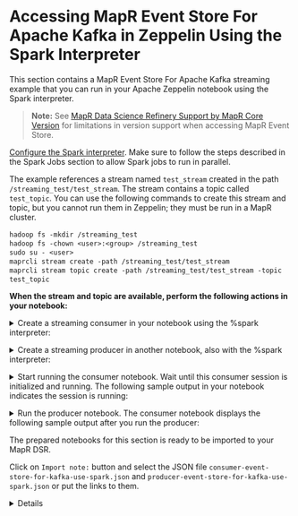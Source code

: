 # Accessing MapR Event Store For Apache Kafka in Zeppelin Using the Spark Interpreter

This section contains a MapR Event Store For Apache Kafka streaming example that you can run in your Apache Zeppelin notebook using the Spark interpreter. 

> **Note:** See [MapR Data Science Refinery Support by MapR Core Version](https://mapr.com/docs/61/DataScienceRefinery/DSRSupportByCoreVersion.html) for limitations in version support when accessing MapR Event Store.

[Configure the Spark interpreter](https://mapr.com/docs/61/Zeppelin/ConfigureSparkInterpreter.html#task_t1d_4yj_qbb). Make sure to follow the steps described in the Spark Jobs section to allow Spark jobs to run in parallel.

The example references a stream named `test_stream` created in the path `/streaming_test/test_stream`. The stream contains a topic called `test_topic`. You can use the following commands to create this stream and topic, but you cannot run them in Zeppelin; they must be run in a MapR cluster.

```
hadoop fs -mkdir /streaming_test
hadoop fs -chown <user>:<group> /streaming_test
sudo su - <user>
maprcli stream create -path /streaming_test/test_stream
maprcli stream topic create -path /streaming_test/test_stream -topic test_topic
```

**When the stream and topic are available, perform the following actions in your notebook:**

<details> 
  <summary>Create a streaming consumer in your notebook using the %spark interpreter:</summary>

```
import org.apache.kafka.clients.consumer.ConsumerConfig

import org.apache.spark.SparkConf
import org.apache.spark.streaming.{Seconds, StreamingContext}
import org.apache.spark.streaming.kafka09.{ConsumerStrategies, KafkaUtils, LocationStrategies}        

val ssc = new StreamingContext(sc, Seconds(1))

val topicsSet = Set("/streaming_test/test_stream:test_topic")
val kafkaParams = Map[String, String](
  ConsumerConfig.BOOTSTRAP_SERVERS_CONFIG -> "localhost:9092",
  ConsumerConfig.GROUP_ID_CONFIG -> "none",
  ConsumerConfig.KEY_DESERIALIZER_CLASS_CONFIG ->
    "org.apache.kafka.common.serialization.StringDeserializer",
  ConsumerConfig.VALUE_DESERIALIZER_CLASS_CONFIG ->
    "org.apache.kafka.common.serialization.StringDeserializer",
  ConsumerConfig.AUTO_OFFSET_RESET_CONFIG -> "latest",
  ConsumerConfig.ENABLE_AUTO_COMMIT_CONFIG -> "false"
)

val consumerStrategy =
      ConsumerStrategies.Subscribe[String, String](topicsSet, kafkaParams)
val messages = KafkaUtils.createDirectStream[String, String](
      ssc,
      LocationStrategies.PreferConsistent,
      consumerStrategy)

val lines = messages.map(_.value())
val words = lines.flatMap(_.split(" "))
val wordCounts = words.map(x => (x, 1L)).reduceByKey(_ + _)
wordCounts.print()

ssc.start()
ssc.awaitTermination()
```

</details>

[]()


<details> 
  <summary>Create a streaming producer in another notebook, also with the %spark interpreter:</summary>

```
import java.util.Properties
import org.apache.kafka.clients.producer.{KafkaProducer, ProducerRecord}

val props = new Properties()
props.put("bootstrap.servers", "localhost:9092")
props.put("acks", "all")
props.put("retries", "0")
props.put("batch.size", "16384")
props.put("linger.ms", "1")
props.put("buffer.memory", "33554432")
props.put("key.serializer", "org.apache.kafka.common.serialization.StringSerializer")
props.put("value.serializer", "org.apache.kafka.common.serialization.StringSerializer")

val producer = new KafkaProducer[String, String](props)

for (i <- 1 to 1000) {
    val message = new ProducerRecord[String, String]("/streaming_test/test_stream:test_topic", i.toString(), i.toString())
    producer.send(message)
}
```

</details>

[]()


<details> 
  <summary>Start running the consumer notebook. Wait until this consumer session is initialized and running. The following sample output in your notebook indicates the session is running:</summary>
  
![Consumer output](images/event-store-kafka-consumer-spark.png)

</details> 

[]()


<details> 
  <summary>Run the producer notebook. The consumer notebook displays the following sample output after you run the producer:</summary>
  
![Producer output](images/event-store-kafka-producer-spark.png)

</details> 

[]()

The prepared notebooks for this section is ready to be imported to your MapR DSR. 

Click on `Import note:` button and select the JSON file `consumer-event-store-for-kafka-use-spark.json` and `producer-event-store-for-kafka-use-spark.json` or put the links to them. 

<details> 
  <summary>Details</summary>
  
![Import Zeppelin notebook](images/zeppelin-import.png)

</details> 
